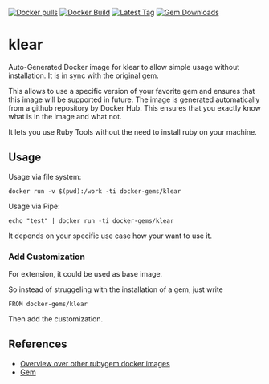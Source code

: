 [![Docker pulls](https://img.shields.io/docker/pulls/rubygem/klear.svg)](https://hub.docker.com/r/rubygem/klear/)
[![Docker Build](https://img.shields.io/docker/automated/rubygem/klear.svg)](https://hub.docker.com/r/rubygem/klear/)
[![Latest Tag](https://img.shields.io/github/tag/docker-rubygem/klear.svg)](https://hub.docker.com/r/rubygem/klear/)
[![Gem Downloads](https://img.shields.io/gem/dt/klear.svg)](https://rubygems.org/gems/klear/)
# klear

Auto-Generated Docker image for klear to allow simple usage without installation.
It is in sync with the original gem.

This allows to use a specific version of your favorite gem and ensures that this image will be supported in future.
The image is generated automatically from a github repository by Docker Hub.
This ensures that you exactly know what is in the image and what not.

It lets you use Ruby Tools without the need to install ruby on your machine.

## Usage

Usage via file system:

`docker run -v $(pwd):/work -ti docker-gems/klear`

Usage via Pipe:

`echo "test" | docker run -ti docker-gems/klear`

It depends on your specific use case how your want to use it.

### Add Customization

For extension, it could be used as base image.

So instead of struggeling with the installation of a gem, just write

`FROM docker-gems/klear`

Then add the customization.

## References

 - [Overview over other rubygem docker images](https://github.com/thinkbot/docker-rubygem)
 - [Gem](https://rubygems.org/gems/klear/)
